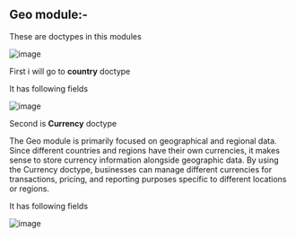 ## Geo module:-

These are doctypes in this modules

![image](https://github.com/user-attachments/assets/8b6ef762-5a12-4af4-a6cb-81f5f4655c06)


First i will go to  **country** doctype 

It has following fields

![image](https://github.com/user-attachments/assets/fc2c43dd-0379-48f6-a153-b84e6a7da99f)



Second is **Currency** doctype

The Geo module is primarily focused on geographical and regional data. Since different countries and regions have their own currencies, it makes sense to store currency information alongside geographic data.
By using the Currency doctype, businesses can manage different currencies for transactions, pricing, and reporting purposes specific to different locations or regions.

It has following fields

![image](https://github.com/user-attachments/assets/1bc58646-c24d-4af3-9413-ce005cd4ec91)


